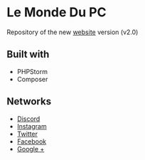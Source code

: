 # Le Monde Du PC
Repository of the new [website](https://www.lemondedupc.fr) version (v2.0)

## Built with
* PHPStorm
* Composer

## Networks
* [Discord](https://discord.gg/ZvXtxqD)
* [Instagram](https://www.instagram.com/lemondedupc.fr/)
* [Twitter](https://twitter.com/LeMondeDuPC)
* [Facebook](https://www.facebook.com/LeMondeDuPC.niels)
* [Google +](https://plus.google.com/118314622020307114416)